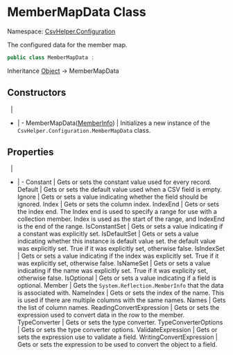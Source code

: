# MemberMapData Class

Namespace: [CsvHelper.Configuration](/api/CsvHelper.Configuration)

The configured data for the member map.

```cs
public class MemberMapData : 
```

Inheritance [Object](https://docs.microsoft.com/en-us/dotnet/api/system.object) -> MemberMapData

## Constructors
&nbsp; | &nbsp;
- | -
MemberMapData([MemberInfo](https://docs.microsoft.com/en-us/dotnet/api/system.reflection.memberinfo)) | Initializes a new instance of the ``CsvHelper.Configuration.MemberMapData`` class.

## Properties
&nbsp; | &nbsp;
- | -
Constant | Gets or sets the constant value used for every record.
Default | Gets or sets the default value used when a CSV field is empty.
Ignore | Gets or sets a value indicating whether the field should be ignored.
Index | Gets or sets the column index.
IndexEnd | Gets or sets the index end. The Index end is used to specify a range for use with a collection member. Index is used as the start of the range, and IndexEnd is the end of the range.
IsConstantSet | Gets or sets a value indicating if a constant was explicitly set.
IsDefaultSet | Gets or sets a value indicating whether this instance is default value set. the default value was explicitly set. True if it was explicitly set, otherwise false.
IsIndexSet | Gets or sets a value indicating if the index was explicitly set. True if it was explicitly set, otherwise false.
IsNameSet | Gets or sets a value indicating if the name was explicitly set. True if it was explicity set, otherwise false.
IsOptional | Gets or sets a value indicating if a field is optional.
Member | Gets the ``System.Reflection.MemberInfo`` that the data is associated with.
NameIndex | Gets or sets the index of the name. This is used if there are multiple columns with the same names.
Names | Gets the list of column names.
ReadingConvertExpression | Gets or sets the expression used to convert data in the row to the member.
TypeConverter | Gets or sets the type converter.
TypeConverterOptions | Gets or sets the type converter options.
ValidateExpression | Gets or sets the expression use to validate a field.
WritingConvertExpression | Gets or sets the expression to be used to convert the object to a field.
